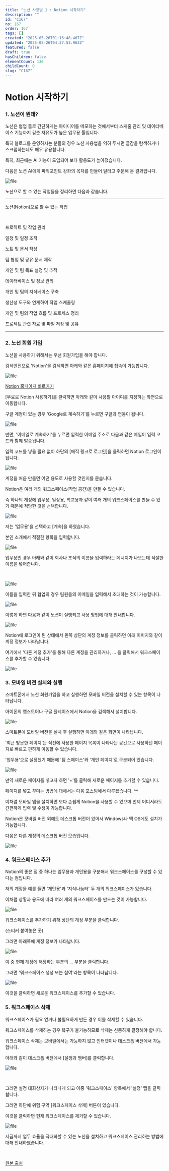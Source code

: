 ```yaml
---
title: "노션 사용법 1 : Notion 시작하기"
description: ""
id: "C167"
no: 167
order: 167
tags: []
created: "2025-05-26T01:16:48.407Z"
updated: "2025-05-26T04:37:53.963Z"
featured: false
draft: true
hasChildren: false
elementCount: 136
childCount: 0
slug: "C167"
---
```


# Notion 시작하기



### 1. 노션이 뭔데?



노션은 협업 툴로 간단하게는 아이디어를 메모하는 것에서부터 스케줄 관리 및 데이터베이스 기능까지 갖춘 자유도가 높은 업무용 툴입니다.

특히 블로그를 운영하시는 분들의 경우 노션 사용법을 익혀 두시면 글감을 탐색하거나 스크랩하는데도 매우 유용합니다.

특히, 최근에는 AI 기능이 도입되어 보다 활용도가 높아졌습니다.

다음은 노션 AI에게 파워포인트 강좌의 목차를 만들어 달라고 주문해 본 결과입니다.

![file](/images/60597e8f962ab532df1e9e5b68f3eb08.jpg)



노션으로 할 수 있는 작업들을 정리하면 다음과 같습니다.



---

노션(Notion)으로 할 수 있는 작업

​

프로젝트 및 작업 관리

일정 및 일정 조직

노트 및 문서 작성

팀 협업 및 공유 문서 제작

개인 및 팀 목표 설정 및 추적

데이터베이스 및 정보 관리

개인 및 팀의 지식베이스 구축

생산성 도구와 연계하여 작업 스케줄링

개인 및 팀의 작업 흐름 및 프로세스 정리

프로젝트 관련 자료 및 파일 저장 및 공유

---

### 2. 노션 회원 가입



노션을 사용하기 위해서는 우선 회원가입을 해야 합니다. 

검색엔진으로 'Notion'을 검색하면 아래와 같은 홈페이지에 접속이 가능합니다.

![file](/images/518b79723aac59efb65f15b581e8d2d9.jpg)

[Notion 홈페이지 바로가기](https://www.notion.so/11077d8e1dd6435facd1e53526e52751)



[무료로 Notion 사용하기]를 클릭하면 아래와 같이 사용할 아이디를 지정하는 화면으로 이동합니다.

구글 계정이 있는 경우 'Google로 계속하기'를 누르면 구글과 연동이 됩니다.



![file](/images/b87dbf9511746ed9c2ab9ae85c9b7169.jpg)

반면, '이메일로 계속하기'를 누르면 입력한 이메일 주소로 다음과 같은 메일이 입력 코드와 함께 발송됩니다.

입력 코드를 넣을 필요 없이 하단의 [매직 링크로 로그인]을 클릭하면 Notion 로그인이 됩니다.



![file](/images/f78fa6cbdf54c14c1567f3807f171adb.jpg)



계정을 처음 만들면 어떤 용도로 사용할 것인지를 묻습니다.

Notion은 여러 개의 워크스페이스(작업 공간)을 만들 수 있습니다.

즉 하나의 계정에 업무용, 일상용, 학교용과 같이 여러 개의 워크스페이스를 만들 수 있기 때문에 적당한 것을 선택합니다.



![file](/images/4b861d596a0f5ec33c5cffd3349c4329.jpg)

저는 '업무용'을 선택하고 [계속]을 하였습니다. 

본인 소개에서 적절한 항목을 입력합니다.



![file](/images/841158a9a8ea252d361ea3116e99a865.jpg)



업무용인 경우 아래와 같이 회사나 조직의 이름을 입력하라는 메시지가 나오는데 적절한 이름을 넣어줍니다.

​

![file](/images/6f086958d8672ab11b72c1d4fda7fcdb.jpg)



이름을 입력한 뒤 협업의 경우 팀원들의 이메일을 입력해서 초대하는 것이 가능합니다.



![file](/images/9bb45e50cb2421ed7d8da6c4ac4b7a09.jpg)



이렇게 하면 다음과 같이 노션이 실행되고 사용 방법에 대해 안내합니다.



![file](/images/11e694d3b76cfc0e5c89601192e23305.jpg)



Notion에 로그인이 된 상태에서 왼쪽 상단의 계정 정보를 클릭하면 아래 이미지와 같이 계정 정보가 나타납니다.

여기에서 '다른 계정 추가'를 통해 다른 계정을 관리하거나, ... 을 클릭해서 워크스페이스를 추가할 수 있습니다.



![file](/images/5f76db8b0d229505e0476373038a3112.jpg)



### 3. 모바일 버전 설치와 실행



스마트폰에서 노션 회원가입을 하고 실행하면 모바일 버전을 설치할 수 있는 항목이 나타납니다.

아이폰의 앱스토어나 구글 플레이스에서 Notion을 검색해서 설치합니다. 



![file](/images/3655931c71b66465f7a1e9d08449da47.jpg)



스마트폰에 모바일 버전을 설치 후 실행하면 아래와 같은 화면이 나타납니다. 

'최근 방문한 페이지'는 직전에 사용한 페이지 목록이 나타나는 공간으로 사용하던 페이지로 빠르고 편하게 이동할 수 있습니다.

​'업무용'으로 설정했기 때문에 '팀 스페이스'와 '개인 페이지'로 구분되어 있습니다. 



![file](/images/24b51bd25490dfcb2b16230d4c1c161a.jpg)



만약 새로운 페이지를 넣고자 하면 '+'를 클릭해 새로운 페이지를 추가할 수 있습니다.

페이지를 넣고 꾸미는 방법에 대해서는 다음 포스팅에서 다루겠습니다. ^^

이처럼 모바일 앱을 설치하면 보다 손쉽게 Notion을 사용할 수 있으며 언제 어디서라도 간편하게 입력 및 수정이 가능합니다.

Notion은 모바일 버전 외에도 데스크톱 버전이 있어서 Windows나 맥 OS에도 설치가 가능합니다.



다음은 다른 계정의 데스크톱 버전 모습입니다.

![file](/images/1a4a845ca28fe8a151acec9e4b2eac86.jpg)



### 4. 워크스페이스 추가



Notion의 좋은 점 중 하나는 업무용과 개인용을 구분해서 워크스페이스를 구성할 수 있다는 점입니다. 

저의 계정을 예를 들면 '개인용'과 '지식나눔터' 두 개의 워크스페이스가 있습니다.

​이처럼 상황과 용도에 따라 여러 개의 워크스페이스를 만드는 것이 가능합니다.



![file](/images/d2ee1bf549c9f24beec863656c53548d.jpg)



워크스페이스를 추가하기 위해 상단의 계정 부분을 클릭합니다.

(스티커 붙여놓은 곳)

그러면 아래쪽에 계정 정보가 나타납니다.

![file](/images/6e14f46cce224dd0ccc08ef53630ab57.jpg)



이 중 현재 계정에 해당하는 부분의 ... 부분을 클릭합니다.

그러면 '워크스페이스 생성 또는 참여'라는 항목이 나타납니다.



![file](/images/54a9afed6c83e6572937400eb7540b24.jpg)



이것을 클릭하면 새로운 워크스페이스를 추가할 수 있습니다.



### 5. 워크스페이스 삭제



워크스페이스가 필요 없거나 불필요하게 만든 경우 이를 삭제할 수 있습니다.

워크스페이스를 삭제하는 경우 복구가 불가능하므로 삭제는 신중하게 결정해야 합니다. 

워크스페이스 삭제는 모바일에서는 가능하지 않고 인터넷이나 데스크톱 버전에서 가능합니다. 



아래와 같이 데스크톱 버전에서 [설정과 멤버]를 클릭합니다. 

![file](/images/483d03ca4cf44ce21d9e98d966ee9126.jpg)

​

그러면 설정 대화상자가 나타나게 되고 이중 '워크스페이스' 항목에서 '설정' 탭을 클릭합니다.

그러면 하단에 위험 구역 [워크스페이스 삭제] 버튼이 있습니다.

이것을 클릭하면 현재 워크스페이스를 제거할 수 있습니다.



![file](/images/8a2f2385448eb29ac9fe0dc35405d9bd.jpg)

지금까지 업무 효율을 극대화할 수 있는 노션을 설치하고 워크스페이스 관리하는 방법에 대해 안내하였습니다. 

​

[원본 출처](https://m.blog.naver.com/kairoskyk/223427075393)
